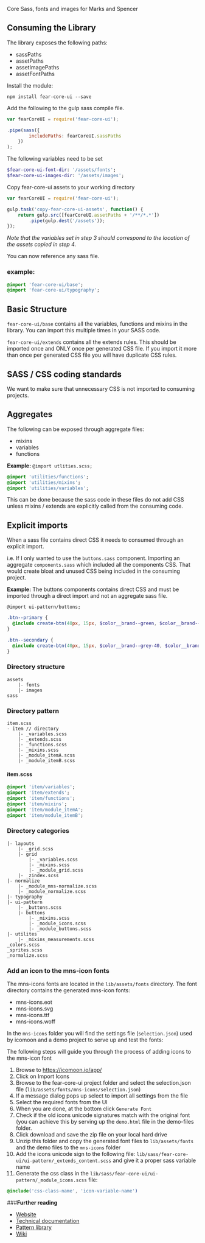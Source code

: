 
Core Sass, fonts and images for Marks and Spencer

## Consuming the Library

The library exposes the following paths:

* sassPaths
* assetPaths
* assetImagePaths
* assetFontPaths

Install the module:

```
npm install fear-core-ui --save
```

Add the following to the gulp sass compile file.

```javascript
var fearCoreUI = require('fear-core-ui');

.pipe(sass({
        includePaths: fearCoreUI.sassPaths
    })
);
```

The following variables need to be set

```sass
$fear-core-ui-font-dir: '/assets/fonts';
$fear-core-ui-images-dir: '/assets/images';
```

Copy fear-core-ui assets to your working directory

```javascript
var fearCoreUI = require('fear-core-ui');

gulp.task('copy-fear-core-ui-assets', function() {
    return gulp.src([fearCoreUI.assetPaths + '/**/*.*'])
        .pipe(gulp.dest('/assets'));
});
```

*Note that the variables set in step 3 should correspond to the location of the assets copied in step 4.*

You can now reference any sass file.

### example:
```sass
@import 'fear-core-ui/base';
@import 'fear-core-ui/typography';
```

## Basic Structure

`fear-core-ui/base` contains all the variables, functions and mixins in the library. 
You can import this multiple times in your SASS code.

`fear-core-ui/extends` contains all the extends rules. 
This should be imported once and ONLY once per generated CSS file. If you import it more than once per generated CSS file you will have duplicate CSS rules.

## SASS / CSS coding standards

We want to make sure that unnecessary CSS is not imported to consuming projects.

## Aggregates
The following can be exposed through aggregate files:

* mixins
* variables
* functions

**Example:** 
`@import utlities.scss;`

```sass
@import 'utilities/functions';
@import 'utilities/mixins';
@import 'utilities/variables';
```
  
This can be done because the sass code in these files do not add CSS unless mixins / extends are explicitly called from the consuming code.

## Explicit imports

When a sass file contains direct CSS it needs to consumed through an explicit import. 

i.e. If I only wanted to use the `buttons.sass` component. Importing an aggregate `components.sass` 
which included all the components CSS. That would create bloat and unused CSS being included in the consuming project.
 
**Example:**
The buttons components contains direct CSS and must be imported through a direct import and not an aggregate sass file.

`@import ui-pattern/buttons;`

```sass
.btn--primary {
  @include create-btn(40px, 15px, $color__brand--green, $color__brand--dark-grey, $color__brand--background-grey, $color__brand--light-grey);
}

.btn--secondary {
  @include create-btn(40px, 15px, $color__brand--grey-40, $color__brand--dark-grey, $color__brand--background-grey, $color__brand--light-grey);
}
```

### Directory structure

```
assets
    |- fonts
    |- images
sass
```

### Directory pattern
```
item.scss
- item // directory
    |- _variables.scss
    |- _extends.scss
    |- _functions.scss
    |- _mixins.scss
    |- _module_itemA.scss
    |- _module_itemB.scss
```

#### item.scss
```sass
@import 'item/variables';
@import 'item/extends';
@import 'item/functions';
@import 'item/mixins';
@import 'item/module_itemA';
@import 'item/module_itemB';
```

### Directory categories
```
|- layouts
    |- _grid.scss
    |- grid
        |- _variables.scss        
        |- _mixins.scss        
        |- _module_grid.scss        
    |- _zindex.scss
|- normalize
    |- _module_mns-normalize.scss
    |- _module_normalize.scss
|- typography
|- ui-pattern
    |- _buttons.scss
    |- buttons
        |- _mixins.scss
        |- _module_icons.scss
        |- _module_buttons.scss
|- utilites
    |- _mixins_measurements.scss
_colors.scss
_sprites.scss
_normalize.scss
```

### Add an icon to the mns-icon fonts
The mns-icons fonts are located in the `lib/assets/fonts` directory.  The font directory contains the generated mns-icon fonts:
- mns-icons.eot
- mns-icons.svg
- mns-icons.ttf
- mns-icons.woff

In the `mns-icons` folder you will find the settings file (`selection.json`) used by icomoon and a demo project to serve up and test the fonts:

The following steps will guide you through the process of adding icons to the mns-icon font

1. Browse to https://icomoon.io/app/
2. Click on Import Icons
3. Browse to the fear-core-ui project folder and select the selection.json file (`lib/assets/fonts/mns-icons/selection.json`)
4. If a message dialog pops up select to import all settings from the file
5. Select the required fonts from the UI
6. When you are done, at the bottom click `Generate Font`
7. Check if the old icons unicode signatures match with the original font (you can achieve this by serving up the `demo.html` file in the demo-files folder.
8. Click download and save the zip file on your local hard drive
9. Unzip this folder and copy the generated font files to `lib/assets/fonts` and the demo files to the `mns-icons` folder
10. Add the icons unicode sign to the following file: `lib/sass/fear-core-ui/ui-pattern/_extends_content.scss` and give it a proper sass variable name
11. Generate the css class in the `lib/sass/fear-core-ui/ui-pattern/_module_icons.scss` file:
```scss
@include('css-class-name', 'icon-variable-name')
```

###**Further reading**

* [Website](http://digitalinnovation.github.io/fear-core)
* [Technical documentation](http://digitalinnovation.github.io/fear-core/docs/)
* [Pattern library](http://patternlibrary.auto.devops.mnscorp.net/#/Core)
* [Wiki](https://github.com/DigitalInnovation/fear-core/wiki)
 
